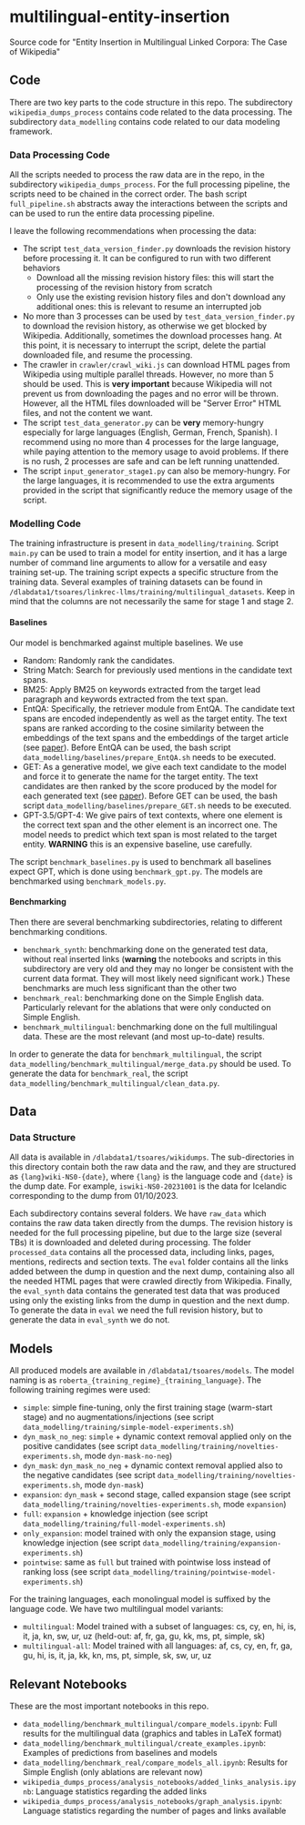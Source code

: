 # multilingual-entity-insertion
Source code for "Entity Insertion in Multilingual Linked Corpora: The Case of Wikipedia"

## Code

There are two key parts to the code structure in this repo. The subdirectory `wikipedia_dumps_process` contains code related to the data processing. The subdirectory `data_modelling` contains code related to our data modeling framework.

### Data Processing Code

All the scripts needed to process the raw data are in the repo, in the subdirectory `wikipedia_dumps_process`. For the full processing pipeline, the scripts need to be chained in the correct order. The bash script `full_pipeline.sh` abstracts away the interactions between the scripts and can be used to run the entire data processing pipeline.

I leave the following recommendations when processing the data:
 - The script `test_data_version_finder.py` downloads the revision history before processing it. It can be configured to run with two different behaviors
   - Download all the missing revision history files: this will start the processing of the revision history from scratch
   - Only use the existing revision history files and don't download any additional ones: this is relevant to resume an interrupted job
 - No more than 3 processes can be used by `test_data_version_finder.py` to download the revision history, as otherwise we get blocked by Wikipedia. Additionally, sometimes the download processes hang. At this point, it is necessary to interrupt the script, delete the partial downloaded file, and resume the processing.
 - The crawler in `crawler/crawl_wiki.js` can download HTML pages from Wikipedia using multiple parallel threads. However, no more than 5 should be used. This is **very important** because Wikipedia will not prevent us from downloading the pages and no error will be thrown. However, all the HTML files downloaded will be "Server Error" HTML files, and not the content we want.
 - The script `test_data_generator.py` can be **very** memory-hungry especially for large languages (English, German, French, Spanish). I recommend using no more than 4 processes for the large language, while paying attention to the memory usage to avoid problems. If there is no rush, 2 processes are safe and can be left running unattended.
 - The script `input_generator_stage1.py` can also be memory-hungry. For the large languages, it is recommended to use the extra arguments provided in the script that significantly reduce the memory usage of the script.

### Modelling Code

The training infrastructure is present in `data_modelling/training`. Script `main.py` can be used to train a model for entity insertion, and it has a large number of command line arguments to allow for a versatile and easy training set-up. The training script expects a specific structure from the training data. Several examples of training datasets can be found in `/dlabdata1/tsoares/linkrec-llms/training/multilingual_datasets`. Keep in mind that the columns are not necessarily the same for stage 1 and stage 2.

#### Baselines

Our model is benchmarked against multiple baselines. We use
 - Random: Randomly rank the candidates.
 - String Match: Search for previously used mentions in the candidate text spans.
 - BM25: Apply BM25 on keywords extracted from the target lead paragraph and keywords extracted from the text span.
 - EntQA: Specifically, the retriever module from EntQA. The candidate text spans are encoded independently as well as the target entity. The text spans are ranked according to the cosine similarity between the embeddings of the text spans and the embeddings of the target article (see [paper](https://arxiv.org/abs/2110.02369)). Before EntQA can be used, the bash script `data_modelling/baselines/prepare_EntQA.sh` needs to be executed.
 - GET: As a generative model, we give each text candidate to the model and force it to generate the name for the target entity. The text candidates are then ranked by the score produced by the model for each generated text (see [paper](https://arxiv.org/abs/2209.06148)). Before GET can be used, the bash script `data_modelling/baselines/prepare_GET.sh` needs to be executed.
 - GPT-3.5/GPT-4: We give pairs of text contexts, where one element is the correct text span and the other element is an incorrect one. The model needs to predict which text span is most related to the target entity. **WARNING** this is an expensive baseline, use carefully.

The script `benchmark_baselines.py` is used to benchmark all baselines expect GPT, which is done using `benchmark_gpt.py`. The models are benchmarked using `benchmark_models.py`.

#### Benchmarking

Then there are several benchmarking subdirectories, relating to different benchmarking conditions.
 - `benchmark_synth`: benchmarking done on the generated test data, without real inserted links (**warning** the notebooks and scripts in this subdirectory are very old and they may no longer be consistent with the current data format. They will most likely need significant work.) These benchmarks are much less significant than the other two
 - `benchmark_real`: benchmarking done on the Simple English data. Particularly relevant for the ablations that were only conducted on Simple English.
 - `benchmark_multilingual`: benchmarking done on the full multilingual data. These are the most relevant (and most up-to-date) results.

 In order to generate the data for `benchmark_multilingual`, the script `data_modelling/benchmark_multilingual/merge_data.py` should be used. To generate the data for `benchmark_real`, the script `data_modelling/benchmark_multilingual/clean_data.py`.

## Data

### Data Structure

All data is available in `/dlabdata1/tsoares/wikidumps`. The sub-directories in this directory contain both the raw data and the raw, and they are structured as `{lang}wiki-NS0-{date}`, where `{lang}` is the language code and `{date}` is the dump date. For example, `iswiki-NS0-20231001` is the data for Icelandic corresponding to the dump from 01/10/2023.

Each subdirectory contains several folders. We have `raw_data` which contains the raw data taken directly from the dumps. The revision history is needed for the full processing pipeline, but due to the large size (several TBs) it is downloaded and deleted during processing. The folder `processed_data` contains all the processed data, including links, pages, mentions, redirects and section texts. The `eval` folder contains all the links added between the dump in question and the next dump, containing also all the needed HTML pages that were crawled directly from Wikipedia. Finally, the `eval_synth` data contains the generated test data that was produced using only the existing links from the dump in question and the next dump. To generate the data in `eval` we need the full revision history, but to generate the data in `eval_synth` we do not.

## Models

All produced models are available in `/dlabdata1/tsoares/models`. The model naming is as `roberta_{training_regime}_{training_language}`. The following training regimes were used:
 - `simple`: simple fine-tuning, only the first training stage (warm-start stage) and no augmentations/injections (see script `data_modelling/training/simple-model-experiments.sh`)
 - `dyn_mask_no_neg`: `simple` + dynamic context removal applied only on the positive candidates (see script `data_modelling/training/novelties-experiments.sh`, mode `dyn-mask-no-neg`)
 - `dyn_mask`: `dyn_mask_no_neg` + dynamic context removal applied also to the negative candidates (see script `data_modelling/training/novelties-experiments.sh`, mode `dyn-mask`)
 - `expansion`: `dyn_mask` + second stage, called expansion stage (see script `data_modelling/training/novelties-experiments.sh`, mode `expansion`)
 - `full`: `expansion` + knowledge injection (see script `data_modelling/training/full-model-experiments.sh`)
 - `only_expansion`: model trained with only the expansion stage, using knowledge injection (see script `data_modelling/training/expansion-experiments.sh`)
 - `pointwise`: same as `full` but trained with pointwise loss instead of ranking loss (see script `data_modelling/training/pointwise-model-experiments.sh`)

For the training languages, each monolingual model is suffixed by the language code. We have two multilingual model variants:
 - `multilingual`: Model trained with a subset of languages: cs, cy, en, hi, is, it, ja, kn, sw, ur, uz (held-out: af, fr, ga, gu, kk, ms, pt, simple, sk) 
 - `multilingual-all`: Model trained with all languages: af, cs, cy, en, fr, ga, gu, hi, is, it, ja, kk, kn, ms, pt, simple, sk, sw, ur, uz 

## Relevant Notebooks
These are the most important notebooks in this repo.
 - `data_modelling/benchmark_multilingual/compare_models.ipynb`: Full results for the multilingual data (graphics and tables in LaTeX format)
 - `data_modelling/benchmark_multilingual/create_examples.ipynb`: Examples of predictions from baselines and models
 - `data_modelling/benchmark_real/compare_models_all.ipynb`: Results for Simple English (only ablations are relevant now)
 - `wikipedia_dumps_process/analysis_notebooks/added_links_analysis.ipynb`: Language statistics regarding the added links
 - `wikipedia_dumps_process/analysis_notebooks/graph_analysis.ipynb`: Language statistics regarding the number of pages and links available
